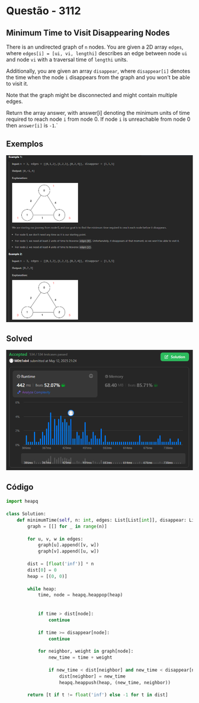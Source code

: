 # Questão - 3112

## Minimum Time to Visit Disappearing Nodes

There is an undirected graph of `n` nodes. You are given a 2D array `edges`, where `edges[i] = [ui, vi, lengthi]` describes an edge between node `ui` and node `vi` with a traversal time of `lengthi` units.

Additionally, you are given an array `disappear`, where `disappear[i]` denotes the time when the node `i` disappears from the graph and you won't be able to visit it.

Note that the graph might be disconnected and might contain multiple edges.

Return the array answer, with answer[i] denoting the minimum units of time required to reach node `i` from node 0. If node `i` is unreachable from node 0 then `answer[i]` is `-1`.`

## Exemplos

![Exemplos](../../assets/examples_3112.png)

## Solved

![Solved](../../assets/solved_3112.png)

## Código

```python
import heapq

class Solution:
    def minimumTime(self, n: int, edges: List[List[int]], disappear: List[int]) -> List[int]:
        graph = [[] for _ in range(n)]

        for u, v, w in edges:
            graph[u].append([v, w])
            graph[v].append([u, w])

        dist = [float('inf')] * n
        dist[0] = 0
        heap = [(0, 0)]

        while heap:
            time, node = heapq.heappop(heap)


            if time > dist[node]:
                continue

            if time >= disappear[node]:
                continue

            for neighbor, weight in graph[node]:
                new_time = time + weight

                if new_time < dist[neighbor] and new_time < disappear[neighbor]:
                    dist[neighbor] = new_time
                    heapq.heappush(heap, (new_time, neighbor))

        return [t if t != float('inf') else -1 for t in dist]

```